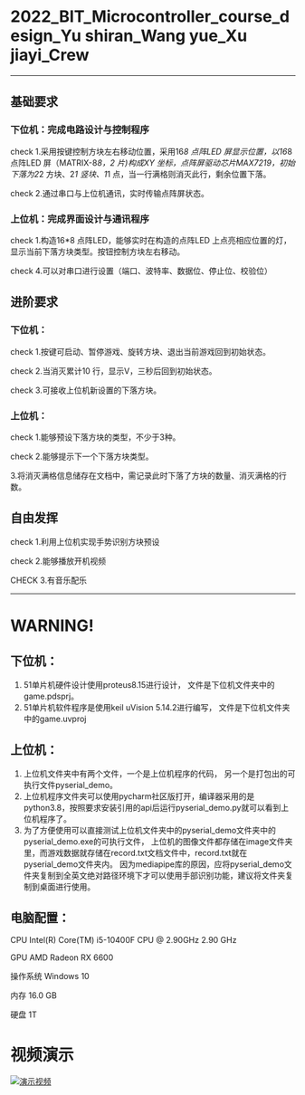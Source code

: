 # 2022_BIT_Microcontroller_course_design_Yu shiran_Wang yue_Xu jiayi_Crew
---
## 基础要求
### 下位机：完成电路设计与控制程序
check 1.采用按键控制方块左右移动位置，采用16*8 点阵LED 屏显示位置，以16*8 点阵LED 屏（MATRIX-8*8，2 片)构成XY 坐标，点阵屏驱动芯片MAX7219，初始下落为2*2 方块、2*1 竖块、1*1 点，当一行满格则消灭此行，剩余位置下落。

check 2.通过串口与上位机通讯，实时传输点阵屏状态。
### 上位机：完成界面设计与通讯程序
check 1.构造16*8 点阵LED，能够实时在构造的点阵LED 上点亮相应位置的灯，显示当前下落方块类型。按钮控制方块左右移动。

check 4.可以对串口进行设置（端口、波特率、数据位、停止位、校验位）

## 进阶要求

### 下位机：
check 1.按键可启动、暂停游戏、旋转方块、退出当前游戏回到初始状态。

check 2.当消灭累计10 行，显示V，三秒后回到初始状态。

check 3.可接收上位机新设置的下落方块。

### 上位机：
check 1.能够预设下落方块的类型，不少于3种。

check 2.能够提示下一个下落方块类型。

3.将消灭满格信息储存在文档中，需记录此时下落了方块的数量、消灭满格的行数。

## 自由发挥
check 1.利用上位机实现手势识别方块预设

check 2.能够播放开机视频

CHECK 3.有音乐配乐

---
# WARNING!
## 下位机：
1. 51单片机硬件设计使用proteus8.15进行设计，
文件是下位机文件夹中的game.pdsprj。
2. 51单片机软件程序是使用keil uVision 5.14.2进行编写，
文件是下位机文件夹中的game.uvproj

## 上位机：
1. 上位机文件夹中有两个文件，一个是上位机程序的代码，
另一个是打包出的可执行文件pyserial_demo。
2. 上位机程序文件夹可以使用pycharm社区版打开，编译器采用的是python3.8，按照要求安装引用的api后运行pyserial_demo.py就可以看到上位机程序了。
3. 为了方便使用可以直接测试上位机文件夹中的pyserial_demo文件夹中的pyserial_demo.exe的可执行文件，
上位机的图像文件都存储在image文件夹里，而游戏数据就存储在record.txt文档文件中，record.txt就在pyserial_demo文件夹内。
因为mediapipe库的原因，应将pyserial_demo文件夹复制到全英文绝对路径环境下才可以使用手部识别功能，建议将文件夹复制到桌面进行使用。

## 电脑配置：
CPU	Intel(R) Core(TM) i5-10400F CPU @ 2.90GHz   2.90 GHz

GPU AMD Radeon RX 6600

操作系统 Windows 10

内存 16.0 GB

硬盘 1T

# 视频演示

[![演示视频](https://i.ytimg.com/vi/8E7bCVscW8Q/hqdefault.jpg)](https://www.youtube.com/watch?v=8E7bCVscW8Q "演示视频")

